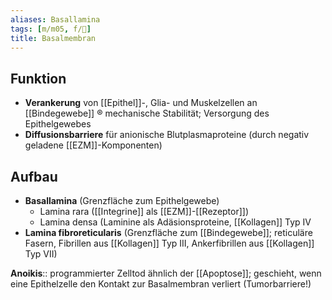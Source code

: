 ```yaml
---
aliases: Basallamina
tags: [m/m05, f/🔬]
title: Basalmembran
---
```

## Funktion

- **Verankerung** von [[Epithel]]-, Glia- und Muskelzellen an [[Bindegewebe]] ® mechanische Stabilität; Versorgung des Epithelgewebes
- **Diffusionsbarriere** für anionische Blutplasmaproteine (durch negativ geladene [[EZM]]-Komponenten)

## Aufbau

- **Basallamina** (Grenzfläche zum Epithelgewebe)
    - Lamina rara ([[Integrine]] als [[EZM]]-[[Rezeptor]])
    - Lamina densa (Laminine als Adäsionsproteine, [[Kollagen]] Typ IV
- **Lamina fibroreticularis** (Grenzfläche zum [[Bindegewebe]]; reticuläre Fasern, Fibrillen aus [[Kollagen]] Typ III, Ankerfibrillen aus [[Kollagen]] Typ VII)

**Anoikis**:: programmierter Zelltod ähnlich der [[Apoptose]]; geschieht, wenn eine Epithelzelle den Kontakt zur Basalmembran verliert (Tumorbarriere!)